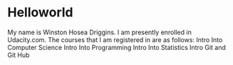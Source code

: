 # Helloworld
My name is Winston Hosea Driggins. I am presently enrolled in Udacity.com.
The courses that I am registered in are as follows:
Intro Into Computer Science
Intro Into Programming
Intro Into Statistics
Intro Git and Git Hub
